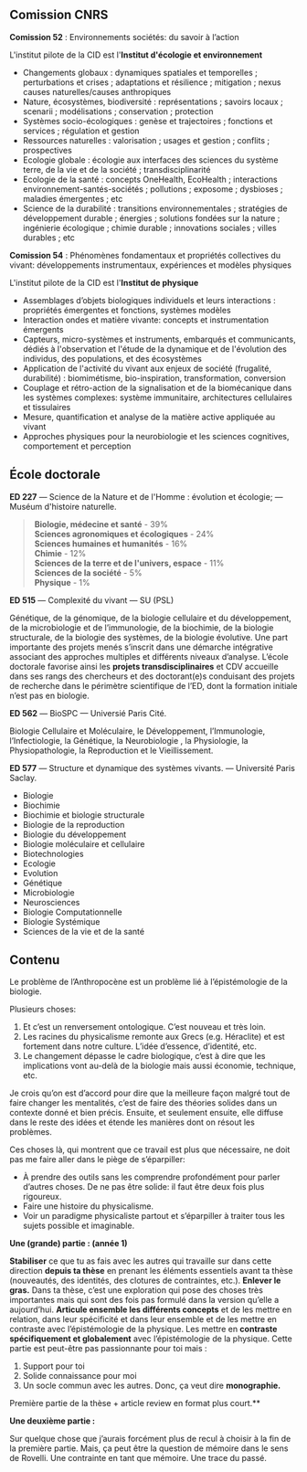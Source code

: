 ## Comission CNRS  

**Comission 52** : Environnements sociétés: du savoir à l’action

L'institut pilote de la CID est l'**Institut d'écologie et environnement**

-   Changements globaux : dynamiques spatiales et temporelles ; perturbations et crises ; adaptations et résilience ; mitigation ; nexus causes naturelles/causes anthropiques
-   Nature, écosystèmes, biodiversité : représentations ; savoirs locaux ; scenarii ; modélisations ; conservation ; protection
-   Systèmes socio-écologiques : genèse et trajectoires ; fonctions et services ; régulation et gestion
-   Ressources naturelles : valorisation ; usages et gestion ; conflits ; prospectives
-   Ecologie globale : écologie aux interfaces des sciences du système terre, de la vie et de la société ; transdisciplinarité
-   Ecologie de la santé : concepts OneHealth, EcoHealth ; interactions environnement-santés-sociétés ; pollutions ; exposome ; dysbioses ; maladies émergentes ; etc
-   Science de la durabilité : transitions environnementales ; stratégies de développement durable ; énergies ; solutions fondées sur la nature ; ingénierie écologique ; chimie durable ; innovations sociales ; villes durables ; etc

**Comission 54** : Phénomènes fondamentaux et propriétés collectives du vivant: développements instrumentaux, expériences et modèles physiques

L'institut pilote de la CID est l'**Institut de physique**

-   Assemblages d’objets biologiques individuels et leurs interactions : propriétés émergentes et fonctions, systèmes modèles
-   Interaction ondes et matière vivante: concepts et instrumentation émergents
-   Capteurs, micro-systèmes et instruments, embarqués et communicants, dédiés à l'observation et l'étude de la dynamique et de l'évolution des individus, des populations, et des écosystèmes
-   Application de l'activité du vivant aux enjeux de société (frugalité, durabilité) : biomimétisme, bio-inspiration, transformation, conversion
-   Couplage et rétro-action de la signalisation et de la biomécanique dans les systèmes complexes: système immunitaire, architectures cellulaires et tissulaires
-   Mesure, quantification et analyse de la matière active appliquée au vivant
-   Approches physiques pour la neurobiologie et les sciences cognitives, comportement et perception


## École doctorale


**ED 227** — Science de la Nature et de l'Homme : évolution et écologie;  — Muséum d'histoire naturelle. 

> **Biologie, médecine et santé** - 39%  
> **Sciences agronomiques et écologiques** - 24%  
> **Sciences humaines et humanités** - 16%  
> **Chimie** - 12%  
> **Sciences de la terre et de l'univers, espace** - 11%  
> **Sciences de la société** - 5%  
> **Physique** - 1%


**ED 515** — Complexité du vivant — SU (PSL)

Génétique, de la génomique, de la biologie cellulaire et du développement, de la microbiologie et de l’immunologie, de la biochimie, de la biologie structurale, de la biologie des systèmes, de la biologie évolutive. Une part importante des projets menés s’inscrit dans une démarche intégrative associant des approches multiples et différents niveaux d’analyse. L’école doctorale favorise ainsi les **projets transdisciplinaires** et CDV accueille dans ses rangs des chercheurs et des doctorant(e)s conduisant des projets de recherche dans le périmètre scientifique de l’ED, dont la formation initiale n’est pas en biologie.


**ED 562** — BioSPC — Universié Paris Cité.

Biologie Cellulaire et Moléculaire, le Développement, l’Immunologie, l’Infectiologie, la Génétique, la Neurobiologie , la Physiologie, la Physiopathologie, la Reproduction et le Vieillissement.


**ED 577** — Structure et dynamique des systèmes vivants. — Université Paris Saclay.

-   Biologie 
-   Biochimie
-   Biochimie et biologie structurale
-   Biologie de la reproduction 
-   Biologie du développement
-   Biologie moléculaire et cellulaire
-   Biotechnologies
-   Ecologie
-   Evolution
-   Génétique
-   Microbiologie
-   Neurosciences
-   Biologie Computationnelle
-   Biologie Systémique
-   Sciences de la vie et de la santé


## Contenu

Le problème de l’Anthropocène est un problème lié à l’épistémologie de la biologie. 

Plusieurs choses: 

1.  Et c’est un renversement ontologique. C’est nouveau et très loin.
2.  Les racines du physicalisme remonte aux Grecs (e.g. Héraclite) et est fortement dans notre culture. L’idée d’essence, d’identité, etc. 
3.  Le changement dépasse le cadre biologique, c’est à dire que les implications vont au-delà de la biologie mais aussi économie, technique, etc. 


Je crois qu’on est d’accord pour dire que la meilleure façon malgré tout de faire changer les mentalités, c’est de faire des théories solides dans un contexte donné et bien précis. Ensuite, et seulement ensuite, elle diffuse dans le reste des idées et étende les manières dont on résout les problèmes. 


Ces choses là, qui montrent que ce travail est plus que nécessaire, ne doit pas me faire aller dans le piège de s’éparpiller:

-   À prendre des outils sans les comprendre profondément pour parler d’autres choses. De ne pas être solide: il faut être deux fois plus rigoureux. 
-   Faire une histoire du physicalisme. 
-   Voir un paradigme physicaliste partout et s’éparpiller à traiter tous les sujets possible et imaginable. 

  
**Une (grande) partie : (année 1)**

**Stabiliser** ce que tu as fais avec les autres qui travaille sur dans cette direction **depuis ta thèse** en prenant les éléments essentiels avant ta thèse (nouveautés, des identités, des clotures de contraintes, etc.). **Enlever le gras.** Dans ta thèse, c’est une exploration qui pose des choses très importantes mais qui sont des fois pas formulé dans la version qu’elle a aujourd’hui.
**Articule ensemble les différents concepts** et de les mettre en relation, dans leur spécificité et dans leur ensemble et de les mettre en contraste avec l’épistémologie de la physique.
Les mettre en **contraste spécifiquement et globalement** avec l’épistémologie de la physique.
Cette partie est peut-être pas passionnante pour toi mais :
1.  Support pour toi
2.  Solide connaissance pour moi
3.  Un socle commun avec les autres.
Donc, ça veut dire **monographie.**
  
Première partie de la thèse + article review en format plus court.** 

  
**Une deuxième partie :**

Sur quelque chose que j’aurais forcément plus de recul à choisir à la fin de la première partie. Mais, ça peut être la question de mémoire dans le sens de Rovelli. 
Une contrainte en tant que mémoire. Une trace du passé.